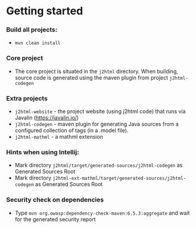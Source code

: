 # Getting started 

### Build all projects:
- `mvn clean install`

### Core project
- The core project is situated in the `j2html` directory. When building, source code is generated using the maven plugin from project `j2html-codegen`

### Extra projects
- `j2html-website` - the project website (using j2html code) that runs via Javalin (https://javalin.io/)
- `j2html-codegen` - maven plugin for generating Java sources from a configured collection of tags (in a .model file).
- `j2html-mathml` - a mathml extension

### Hints when using Intellij: 
- Mark directory `j2html/target/generated-sources/j2html-codegen` as Generated Sources Root
- Mark directory `j2html-ext-mathml/target/generated-sources/j2html-codegen` as Generated Sources Root

### Security check on dependencies
- Type `mvn org.owasp:dependency-check-maven:6.5.3:aggregate` and wait for the generated security report


